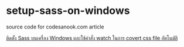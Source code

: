# setup-sass-on-windows
source code for codesanook.com article

[ติดตั้ง Sass บนเครื่อง Windows และใช้คำสั่ง watch ในการ covert css file อัตโนมัติ](http://codesanook.com/post/details/setup-Sass-on-Windows-and-use-watch-command-to-auto-convert-css-file/14)
